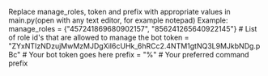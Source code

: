 Replace manage_roles, token and prefix with appropriate values in main.py(open with any text editor, for example notepad)
Example:
manage_roles = {"457241869680902157", "856241265640922145"}   # List of role id's that are allowed to manage the bot
token = "ZYxNTIzNDzujMwMzMJDgXiI6cUHk_6hRCc2.4NTM1gtNQ3L9MJkbNDg.pBc"          # Your bot token goes here
prefix = "%"        # Your preferred command prefix